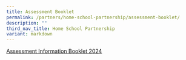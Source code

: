 ```yaml
---
title: Assessment Booklet
permalink: /partners/home-school-partnership/assessment-booklet/
description: ""
third_nav_title: Home School Partnership
variant: markdown
---
```

[Assessment Information Booklet 2024](/files/180124_Assessment_Information_Booklet_2024.pdf)